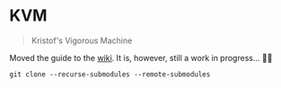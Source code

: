 # KVM

> Kristof's Vigorous Machine

Moved the guide to the [wiki](https://github.com/Qrivi/KVM/wiki). It is, however, still a work in progress... 👨‍🔧
```
git clone --recurse-submodules --remote-submodules
```
